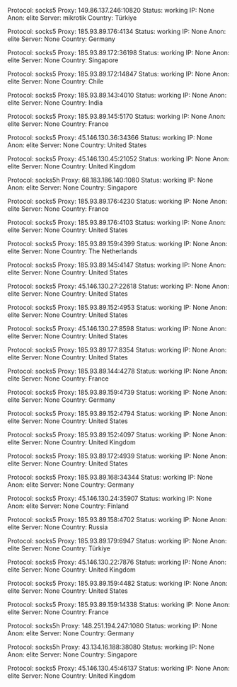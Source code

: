 Protocol: socks5
Proxy: 149.86.137.246:10820
Status: working
IP: None
Anon: elite
Server: mikrotik
Country: Türkiye

Protocol: socks5
Proxy: 185.93.89.176:4134
Status: working
IP: None
Anon: elite
Server: None
Country: Germany

Protocol: socks5
Proxy: 185.93.89.172:36198
Status: working
IP: None
Anon: elite
Server: None
Country: Singapore

Protocol: socks5
Proxy: 185.93.89.172:14847
Status: working
IP: None
Anon: elite
Server: None
Country: Chile

Protocol: socks5
Proxy: 185.93.89.143:4010
Status: working
IP: None
Anon: elite
Server: None
Country: India

Protocol: socks5
Proxy: 185.93.89.145:5170
Status: working
IP: None
Anon: elite
Server: None
Country: France

Protocol: socks5
Proxy: 45.146.130.36:34366
Status: working
IP: None
Anon: elite
Server: None
Country: United States

Protocol: socks5
Proxy: 45.146.130.45:21052
Status: working
IP: None
Anon: elite
Server: None
Country: United Kingdom

Protocol: socks5h
Proxy: 68.183.186.140:1080
Status: working
IP: None
Anon: elite
Server: None
Country: Singapore

Protocol: socks5
Proxy: 185.93.89.176:4230
Status: working
IP: None
Anon: elite
Server: None
Country: France

Protocol: socks5
Proxy: 185.93.89.176:4103
Status: working
IP: None
Anon: elite
Server: None
Country: United States

Protocol: socks5
Proxy: 185.93.89.159:4399
Status: working
IP: None
Anon: elite
Server: None
Country: The Netherlands

Protocol: socks5
Proxy: 185.93.89.145:4147
Status: working
IP: None
Anon: elite
Server: None
Country: United States

Protocol: socks5
Proxy: 45.146.130.27:22618
Status: working
IP: None
Anon: elite
Server: None
Country: United States

Protocol: socks5
Proxy: 185.93.89.152:4953
Status: working
IP: None
Anon: elite
Server: None
Country: United States

Protocol: socks5
Proxy: 45.146.130.27:8598
Status: working
IP: None
Anon: elite
Server: None
Country: United States

Protocol: socks5
Proxy: 185.93.89.177:8354
Status: working
IP: None
Anon: elite
Server: None
Country: United States

Protocol: socks5
Proxy: 185.93.89.144:4278
Status: working
IP: None
Anon: elite
Server: None
Country: France

Protocol: socks5
Proxy: 185.93.89.159:4739
Status: working
IP: None
Anon: elite
Server: None
Country: Germany

Protocol: socks5
Proxy: 185.93.89.152:4794
Status: working
IP: None
Anon: elite
Server: None
Country: United States

Protocol: socks5
Proxy: 185.93.89.152:4097
Status: working
IP: None
Anon: elite
Server: None
Country: United Kingdom

Protocol: socks5
Proxy: 185.93.89.172:4939
Status: working
IP: None
Anon: elite
Server: None
Country: United States

Protocol: socks5
Proxy: 185.93.89.168:34344
Status: working
IP: None
Anon: elite
Server: None
Country: Germany

Protocol: socks5
Proxy: 45.146.130.24:35907
Status: working
IP: None
Anon: elite
Server: None
Country: Finland

Protocol: socks5
Proxy: 185.93.89.158:4702
Status: working
IP: None
Anon: elite
Server: None
Country: Russia

Protocol: socks5
Proxy: 185.93.89.179:6947
Status: working
IP: None
Anon: elite
Server: None
Country: Türkiye

Protocol: socks5
Proxy: 45.146.130.22:7876
Status: working
IP: None
Anon: elite
Server: None
Country: United Kingdom

Protocol: socks5
Proxy: 185.93.89.159:4482
Status: working
IP: None
Anon: elite
Server: None
Country: United States

Protocol: socks5
Proxy: 185.93.89.159:14338
Status: working
IP: None
Anon: elite
Server: None
Country: France

Protocol: socks5h
Proxy: 148.251.194.247:1080
Status: working
IP: None
Anon: elite
Server: None
Country: Germany

Protocol: socks5h
Proxy: 43.134.16.188:38080
Status: working
IP: None
Anon: elite
Server: None
Country: Singapore

Protocol: socks5
Proxy: 45.146.130.45:46137
Status: working
IP: None
Anon: elite
Server: None
Country: United Kingdom


